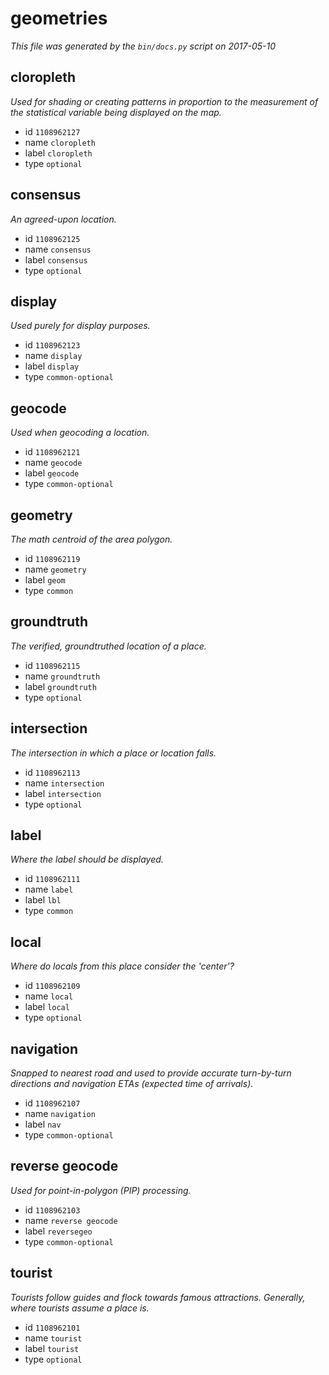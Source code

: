 # geometries

_This file was generated by the `bin/docs.py` script on 2017-05-10_

## cloropleth

_Used for shading or creating patterns in proportion to the measurement of the statistical variable being displayed on the map._

* id `1108962127`
* name `cloropleth`
* label `cloropleth`
* type `optional`

## consensus

_An agreed-upon location._

* id `1108962125`
* name `consensus`
* label `consensus`
* type `optional`

## display

_Used purely for display purposes._

* id `1108962123`
* name `display`
* label `display`
* type `common-optional`

## geocode

_Used when geocoding a location._

* id `1108962121`
* name `geocode`
* label `geocode`
* type `common-optional`

## geometry

_The math centroid of the area polygon._

* id `1108962119`
* name `geometry`
* label `geom`
* type `common`

## groundtruth

_The verified, groundtruthed location of a place._

* id `1108962115`
* name `groundtruth`
* label `groundtruth`
* type `optional`

## intersection

_The intersection in which a place or location falls._

* id `1108962113`
* name `intersection`
* label `intersection`
* type `optional`

## label

_Where the label should be displayed._

* id `1108962111`
* name `label`
* label `lbl`
* type `common`

## local

_Where do locals from this place consider the 'center'?_

* id `1108962109`
* name `local`
* label `local`
* type `optional`

## navigation

_Snapped to nearest road and used to provide accurate turn-by-turn directions and navigation ETAs (expected time of arrivals)._

* id `1108962107`
* name `navigation`
* label `nav`
* type `common-optional`

## reverse geocode

_Used for point-in-polygon (PIP) processing._

* id `1108962103`
* name `reverse geocode`
* label `reversegeo`
* type `common-optional`

## tourist

_Tourists follow guides and flock towards famous attractions. Generally, where tourists assume a place is._

* id `1108962101`
* name `tourist`
* label `tourist`
* type `optional`

